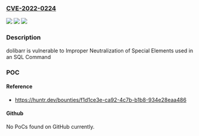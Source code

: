 ### [CVE-2022-0224](https://cve.mitre.org/cgi-bin/cvename.cgi?name=CVE-2022-0224)
![](https://img.shields.io/static/v1?label=Product&message=dolibarr%2Fdolibarr&color=blue)
![](https://img.shields.io/static/v1?label=Version&message=n%2Fa&color=blue)
![](https://img.shields.io/static/v1?label=Vulnerability&message=CWE-89%20Improper%20Neutralization%20of%20Special%20Elements%20used%20in%20an%20SQL%20Command&color=brighgreen)

### Description

dolibarr is vulnerable to Improper Neutralization of Special Elements used in an SQL Command

### POC

#### Reference
- https://huntr.dev/bounties/f1d1ce3e-ca92-4c7b-b1b8-934e28eaa486

#### Github
No PoCs found on GitHub currently.

